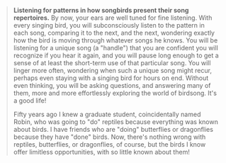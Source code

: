 > **Listening for patterns in how songbirds present their song
> repertoires.** By now, your ears are well tuned for fine listening.
> With every singing bird, you will subconsciously listen to the pattern
> in each song, comparing it to the next, and the next, wondering
> exactly how the bird is moving through whatever songs he knows. You
> will be listening for a unique song (a "handle") that you are
> confident you will recognize if you hear it again, and you will pause
> long enough to get a sense of at least the short-term use of that
> particular song. You will linger more often, wondering when such a
> unique song might recur, perhaps even staying with a singing bird for
> hours on end. Without even thinking, you will be asking questions, and
> answering many of them, more and more effortlessly exploring the world
> of birdsong. It's a good life!
>
> Fifty years ago I knew a graduate student, coincidentally named Robin,
> who was going to "do" reptiles because everything was known about
> birds. I have friends who are "doing" butterflies or dragonflies
> because they have "done" birds. Now, there's nothing wrong with
> reptiles, butterflies, or dragonflies, of course, but the birds I know
> offer limitless opportunities, with so little known about them!
